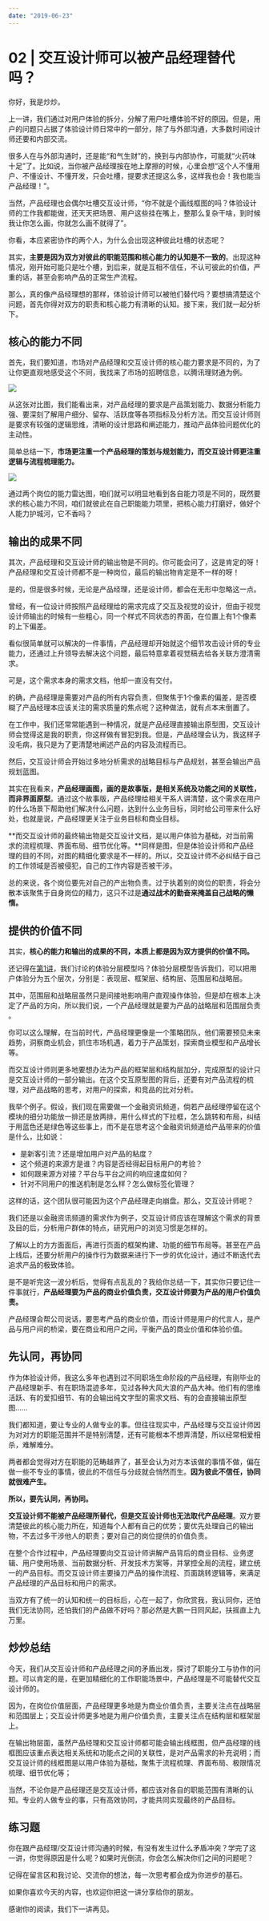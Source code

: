 ```yaml
---
date: "2019-06-23"
---  
```

      
# 02 | 交互设计师可以被产品经理替代吗？
你好，我是炒炒。

上一讲，我们通过对用户体验的拆分，分解了用户吐槽体验不好的原因。但是，用户的问题只占据了体验设计师日常中的一部分，除了与外部沟通，大多数时间设计师还要和内部交流。

很多人在与外部沟通时，还是能“和气生财”的，换到与内部协作，可能就“火药味十足”了。比如说，当你被产品经理按在地上摩擦的时候，心里会想“这个人不懂用户、不懂设计、不懂开发，只会吐槽，提要求还提这么多，这样我也会！我也能当产品经理！”。

当然，产品经理也会偶尔吐槽交互设计师，“你不就是个画线框图的吗？体验设计师的工作我都能做，还天天把场景、用户这些挂在嘴上，整那么复杂干啥，到时候我让你怎么画，你就怎么画不就得了”。

你看，本应紧密协作的两个人，为什么会出现这种彼此吐槽的状态呢？

其实，**主要是因为双方对彼此的****职能范围和核心能力****的****认知****是****不一致****的**。出现这种情况，刚开始可能只是吐个槽，到后来，就是互相不信任，不认可彼此的价值，严重的话，甚至会影响产品的正常生产流程。

那么，真的像产品经理想的那样，体验设计师可以被他们替代吗？要想搞清楚这个问题，首先你得对双方的职责和核心能力有清晰的认知。接下来，我们就一起分析下。

## 核心的能力不同

首先，我们要知道，市场对产品经理和交互设计师的核心能力要求是不同的，为了让你更直观地感受这个不同，我找来了市场的招聘信息，以腾讯理财通为例。

<!-- [[[read_end]]] -->

![](./httpsstatic001geekbangorgresourceimagef20df2fd785faebc490241a59360cd6df30d.jpg)

从这张对比图，我们能看出来，对产品经理的要求是产品策划能力、数据分析能力强、要深刻了解用户细分、留存、活跃度等各项指标及分析方法。而交互设计师则是要求有较强的逻辑思维，清晰的设计思路和阐述能力，推动产品体验问题优化的主动性。

简单总结一下，**市场更注重一个产品经理的策划与规划能力，而交互设计师更注重逻辑与流程梳理能力。**

![](./httpsstatic001geekbangorgresourceimagee196e177c6abb83daaf468492e9e1f4f8c96.jpg)

通过两个岗位的能力雷达图，咱们就可以明显地看到各自能力项是不同的，既然要求的核心能力不同，咱们就彼此在自己职能能力项里，把核心能力打磨好，做好个人能力护城河，它不香吗？

## 输出的成果不同

其次，产品经理和交互设计师的输出物是不同的。你可能会问了，这是肯定的呀！产品经理和交互设计师都不是一种岗位，最后的输出物肯定是不一样的呀！

是的，但是很多时候，无论是产品经理，还是设计师，都会在无形中忽略这一点。

曾经，有一位设计师按照产品经理给的需求完成了交互及视觉的设计，但由于视觉设计师输出的时候有一些粗心，同一个样式不同状态的界面，在位置上有1个像素的上下偏差。

看似很简单就可以解决的一件事情，产品经理却开始就这个细节攻击设计师的专业能力，还通过上升领导去解决这个问题，最后特意拿着视觉稿去给各关联方澄清需求。

可是，这个需求本身的需求文档，他却一直没有交付。

的确，产品经理是需要对产品的所有内容负责，但聚焦于1个像素的偏差，是否模糊了产品经理本应该关注的需求质量的焦点呢？这种做法，就有点本末倒置了。

在工作中，我们还常常能遇到一种情况，就是产品经理直接输出原型图，交互设计师会觉得这是我的职责，你这样做有冒犯到我。但是，产品经理会认为，我这样子没毛病，我只是为了更清楚地阐述产品的内容及流程而已。

然后，交互设计师会开始过多地分析需求的战略目标与产品规划，甚至会输出产品规划蓝图。

其实在我看来，**产品经理画图，画的是故事版，是相关系统及功能之间的关联性，而非界面原型**。通过这个故事版，产品经理给相关干系人讲清楚，这个需求在用户的什么场景下帮助他们解决什么问题，达到什么业务目标，同时给公司带来什么好处，也就是说，产品经理更关注于业务目标和商业目标。

**而交互设计师的最终输出物是交互设计文档，是以用户体验为基础，对当前需求的流程梳理、界面布局、细节优化等。**同样是图，但是体验设计师和产品经理的目的不同，对图的精细化要求是不一样的。所以，交互设计师不必纠结于自己的工作领域是否被侵犯，自己的工作内容是否被干涉。

总的来说，各个岗位要先对自己的产出物负责。过于执着别的岗位的职责，将会分散本该聚焦于自身岗位的精力，这只不过是**通过战术的勤奋来掩盖自己战略的懒惰。**

## 提供的价值不同

其实，**核心的能力和输出的成果的不同，本质上都是因为双方提供的价值不同。**

还记得在[第1讲](https://time.geekbang.org/column/article/329463)，我们讨论的体验分层模型吗？体验分层模型告诉我们，可以把用户体验分为五个层次，分别是：表现层、框架层、结构层、范围层和战略层。

其中，范围层和战略层虽然只是间接地影响用户直观操作体验，但是却在根本上决定了产品的方向，所以我们说，一个产品经理就是要为产品的战略层和范围层负责 。

你可以这么理解，在当前时代，产品经理更像是一个策略团队，他们需要预见未来趋势，洞察商业机会，抓住市场机遇，着力于产品策划，探索商业模型和产品增长等。

而交互设计师则更多地要想办法为产品的框架层和结构层加分，完成原型的设计只是交互设计师的一部分输出。在这个交互原型图的背后，还要有对产品流程的梳理，对产品战略的思考，对用户的探索，和竞品的比对分析。

我举个例子。假设，我们现在需要做一个金融资讯频道，倘若产品经理停留在这个模块的细分功能放一排还是放两排，用什么样式的下拉框，怎么跳转和布局，纠结于用蓝色还是绿色等这些事上，而不是在思考这个金融资讯频道给产品带来的价值是什么，比如说：

* 是新客引流？还是增加用户对产品的粘度？
* 这个频道的来源方是谁？内容是否经得起目标用户的考验？
* 如何跟来源方对接？平台与平台之间的响应速度如何？
* 针对不同用户的推送机制是怎么样？怎么做标签化管理？

这样的话，这个团队很可能因为这个产品经理走向崩盘。那么，交互设计师呢？

我们还是以金融资讯频道的需求作为例子，交互设计师应该在理解这个需求的背景及目的后，分析用户群体的特点，研究用户的浏览习惯是怎样的。

了解以上的方方面面后，再进行页面的框架构建、功能的细节布局等。甚至在产品上线后，还要分析用户的操作行为数据来进行下一步的优化设计，通过不断迭代去追求产品的极致体验。

是不是听完这一波分析后，觉得有点乱乱的？我给你总结一下，其实你只要记住一件事就行，**产品经理要为产品的商业价值负责，交互设计师要为产品的用户价值负责。**

产品经理会帮公司说话，要思考产品的商业价值，而设计师是用户的代言人，是产品与用户间的桥梁，要在商业和用户之间，平衡产品的商业价值和体验价值。

## 先认同，再协同

作为体验设计师，我这么多年也遇到过不同职场生命阶段的产品经理，有刚毕业的产品经理新手、有在职场混迹多年，见过各种大风大浪的产品大神。他们有的思维活跃、有的爱扣细节、有的会输出纯文字型的需求文档、有的会直接输出原型图……

我们都知道，要让专业的人做专业的事。但往往现实中，产品经理与交互设计师因为对对方的职能范围并不是特别清楚，还有可能根本不想弄清楚，所以经常相爱相杀，难解难分。

两者都会觉得对方在职能的范畴越界了，甚至会认为对方本该做的事情不做，偏在做一些不专业的事情，彼此的不信任与分歧就会悄然而生。**因****为****彼此不信任，协同就很难产生。**

**所以，要先认同，再协同。**

**交互设计师不能被产品经理所替代，但是交互设计师也无法取代产品经理**。双方要清楚彼此的核心能力所在，知道每个人都有自己的优势；要优先处理自己的输出物，不去过多干涉他人的职责；要对自己的岗位提供的价值负责。

在整个合作过程中，产品经理要向交互设计师讲解产品背后的商业目标、业务逻辑、用户使用场景、当前数据分析、开发技术方案等，并掌控全局的流程，建立统一的产品目标。而交互设计师主要操刀产品的操作流程、页面跳转逻辑等，来满足产品经理的产品目标和用户的需求。

当双方有了统一的认知和统一的目标后，心在一起了，你欣赏我，我认同你，还怕我们无法协同，还怕我们的产品做不好吗？那必然是大鹏一日同风起，扶摇直上九万里。

## 炒炒总结

今天，我们从交互设计师和产品经理之间的矛盾出发，探讨了职能分工与协作的问题。可以肯定的是，在更加精细化的工作职能场景中，产品经理是不可能替代交互设计师的。

因为，在岗位价值层面，产品经理更多地是为商业价值负责，主要关注点在战略层和范围层上；交互设计师更多地是为用户价值负责，主要关注点在结构层和框架层上。

在输出物层面，虽然产品经理和交互设计师都可能会输出线框图，但产品经理的线框图应该重点表达相关系统和功能点之间的关联性，是对产品需求的补充说明；而交互设计师的线框图是以用户体验为基础，聚焦于流程梳理、界面布局、极限情况梳理、细节优化等；

当然，不论你是产品经理还是交互设计师，都应该对各自的职能范围有清晰的认知。专业的人做专业的事，只有高效协同，才能共同实现最终的产品目标。

## 练习题

你在跟产品经理/交互设计师沟通的时候，有没有发生过什么矛盾冲突？学完了这一讲，你觉得原因是什么呢？如果时光倒流，你会怎么解决你们之间的问题呢？

记得在留言区和我讨论、交流你的想法，每一次思考都会成为你进步的基石。

如果你喜欢今天的内容，也欢迎你把这一讲分享给你的朋友。

感谢你的阅读，我们下一讲再见。